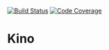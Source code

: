 [![Build Status](https://travis-ci.com/JanMalch/kino.svg?branch=master)](https://travis-ci.com/JanMalch/kino)
[![Code Coverage](https://codecov.io/github/JanMalch/kino/coverage.svg)](https://codecov.io/gh/JanMalch/kino)

# Kino

